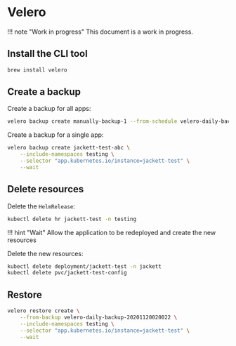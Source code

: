 # Velero

!!! note "Work in progress"
This document is a work in progress.

## Install the CLI tool

```sh
brew install velero
```

## Create a backup

Create a backup for all apps:

```sh
velero backup create manually-backup-1 --from-schedule velero-daily-backup
```

Create a backup for a single app:

```sh
velero backup create jackett-test-abc \
    --include-namespaces testing \
    --selector "app.kubernetes.io/instance=jackett-test" \
    --wait
```

## Delete resources

Delete the `HelmRelease`:

```sh
kubectl delete hr jackett-test -n testing
```

!!! hint "Wait"
Allow the application to be redeployed and create the new resources

Delete the new resources:

```sh
kubectl delete deployment/jackett-test -n jackett
kubectl delete pvc/jackett-test-config
```

## Restore

```sh
velero restore create \
    --from-backup velero-daily-backup-20201120020022 \
    --include-namespaces testing \
    --selector "app.kubernetes.io/instance=jackett-test" \
    --wait
```
